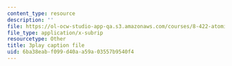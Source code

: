 ```yaml
---
content_type: resource
description: ''
file: https://ol-ocw-studio-app-qa.s3.amazonaws.com/courses/8-422-atomic-and-optical-physics-ii-spring-2013/6ba38eabf099d40aa59a03557b9540f4_k0X7iSaPM38.srt
file_type: application/x-subrip
resourcetype: Other
title: 3play caption file
uid: 6ba38eab-f099-d40a-a59a-03557b9540f4
---
```

